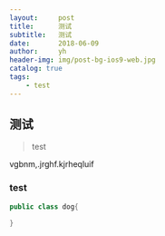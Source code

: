 ```yaml
---
layout:     post
title:      测试
subtitle:   测试
date:       2018-06-09
author:     yh
header-img: img/post-bg-ios9-web.jpg
catalog: true
tags:
    - test
---
```


## 测试
> test

vgbnm,.jrghf.kjrheqluif

### test
``` java
public class dog{

}
```